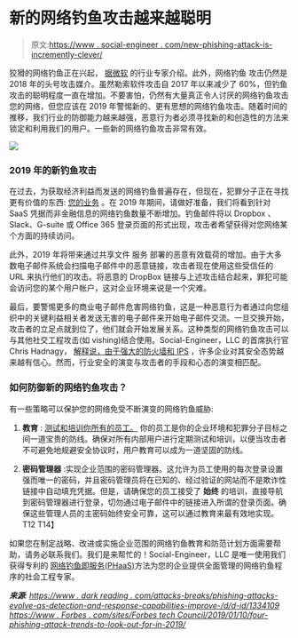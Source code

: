 # 新的网络钓鱼攻击越来越聪明

> 原文:[https://www . social-engineer . com/new-phishing-attack-is-incremently-clever/](https://www.social-engineer.com/new-phishing-attacks-are-increasingly-clever/)

狡猾的网络钓鱼正在兴起， [据微软](https://www.darkreading.com/attacks-breaches/phishing-attacks-evolve-as-detection-and-response-capabilities-improve-/d/d-id/1334109) 的行业专家介绍。此外，网络钓鱼 攻击仍然是 2018 年的头号攻击媒介。虽然勒索软件攻击自 2017 年以来减少了 60%，但钓鱼攻击的聪明程度一直在增加。不要害怕，仍然有大量真正令人讨厌的网络钓鱼攻击您的网络，但您应该在 2019 年警惕新的、更有思想的网络钓鱼攻击。随着时间的推移，我们行业的防御能力越来越强，恶意行为者必须寻找新的和创造性的方法来锁定和利用我们的用户。一些新的网络钓鱼攻击非常有效。

![](../Images/898199bdbf84cc47f1720d5255844243.png)

### 2019 年的新钓鱼攻击

在过去，为获取经济利益而发送的网络钓鱼普遍存在，但现在，犯罪分子正在寻找更有价值的东西: [您的业务](https://www.forbes.com/sites/forbestechcouncil/2019/01/10/four-phishing-attack-trends-to-look-out-for-in-2019/) 。在 2019 年期间，请做好准备，我们将看到针对 SaaS 凭据而非金融信息的网络钓鱼数量不断增加。钓鱼邮件将以 Dropbox 、Slack、G-suite 或 Office 365 登录页面的形式出现，攻击者希望获得对您网络某个方面的持续访问。

此外，2019 年将带来通过共享文件 服务 部署的恶意有效载荷的增加。由于大多数电子邮件系统会扫描电子邮件中的恶意链接，攻击者现在使用这些受信任的 URL 来执行他们的攻击。将恶意的 DropBox 链接与上述攻击结合起来，罪犯可能会访问您的某个用户帐户，这对企业环境来说是一个灾难。

最后，要警惕更多的商业电子邮件危害网络钓鱼，这是一种恶意行为者通过向您组织中的关键利益相关者发送无害的电子邮件来开始电子邮件交流。一旦交换开始，攻击者的立足点就到位了，他们就会开始发展关系。这种类型的网络钓鱼攻击可以与其他社交工程攻击(如 vishing)结合使用。Social-Engineer，LLC 的首席执行官 Chris Hadnagy， [解释说，由于强大的防火墙和 IPS](https://www.darkreading.com/endpoint/whos-at-greatest-risk-for-bec-attacks-not-the-ceo/d/d-id/1332711) ，许多企业对其安全态势越来越有信心。然而，行业安全的演变与攻击者的手段和心态的演变相匹配。

### 如何防御新的网络钓鱼攻击？

有一些策略可以保护您的网络免受不断演变的网络钓鱼威胁:

1.  **教育** : [测试和培训你所有的员工。](https://www.social-engineer.com/not-all-phishing-programs-are-created-equal/) 你的员工是你的企业环境和犯罪分子目标之间一道宝贵的防线。确保对所有内部用户进行定期测试和培训，以便当攻击者不可避免地规避安全协议时，用户教育可以成为一道坚固的防线。

1.  **密码管理器** :实现企业范围的密码管理器。这允许为员工使用的每次登录设置强而唯一的密码，并且密码管理员将在已知的、经过验证的网站而不是欺诈性链接中自动填充凭据。但是，请确保您的员工接受了 **始终** 的培训，直接导航到密码管理器进行登录，切勿通过电子邮件中的链接进入所谓的登录页面。确保这些管理人员的主密码始终安全可靠，这可以通过教育来最有效地实现。T12
    T14】

如果您在制定战略、改进或实施企业范围的网络钓鱼教育和防范计划方面需要帮助，请务必联系我们。我们是来帮忙的！Social-Engineer，LLC 是唯一使用我们获得专利的 [网络钓鱼即服务(PHaaS)](https://www.social-engineer.com/phishing-as-a-service-phaas/)方法为您的企业提供全面管理的网络钓鱼程序的社会工程专家。

***来源**:
[https://www . dark reading . com/attacks-breaks/phishing-attacks-evolve-as-detection-and-response-capabilities-improve-/d/d-id/1334109](https://www.darkreading.com/attacks-breaches/phishing-attacks-evolve-as-detection-and-response-capabilities-improve-/d/d-id/1334109)
[https://www . Forbes . com/sites/Forbes tech Council/2019/01/10/four-phishing-attack-trends-to-look-out-for-in-2019/](https://www.forbes.com/sites/forbestechcouncil/2019/01/10/four-phishing-attack-trends-to-look-out-for-in-2019/)*